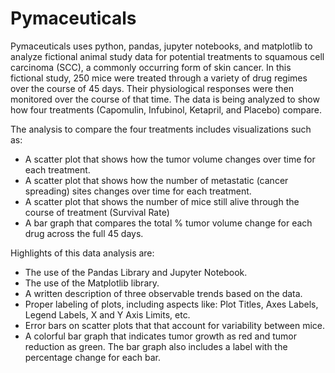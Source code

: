 # Pymaceuticals

Pymaceuticals uses python, pandas, jupyter notebooks, and matplotlib to analyze fictional animal study data for potential treatments to squamous cell carcinoma (SCC), a commonly occurring form of skin cancer. In this fictional study, 250 mice were treated through a variety of drug regimes over the course of 45 days. Their physiological responses were then monitored over the course of that time. The data is being analyzed to show how four treatments (Capomulin, Infubinol, Ketapril, and Placebo) compare.

The analysis to compare the four treatments includes visualizations such as: 
* A scatter plot that shows how the tumor volume changes over time for each treatment.
* A scatter plot that shows how the number of metastatic (cancer spreading) sites changes over time for each treatment.
* A scatter plot that shows the number of mice still alive through the course of treatment (Survival Rate)
* A bar graph that compares the total % tumor volume change for each drug across the full 45 days.

Highlights of this data analysis are: 

* The use of the Pandas Library and Jupyter Notebook.
* The use of the Matplotlib library.
* A written description of three observable trends based on the data.
* Proper labeling of plots, including aspects like: Plot Titles, Axes Labels, Legend Labels, X and Y Axis Limits, etc.
* Error bars on scatter plots that that account for variability between mice. 
* A colorful bar graph that indicates tumor growth as red and tumor reduction as green. The bar graph also includes a label with the percentage change for each bar. 
